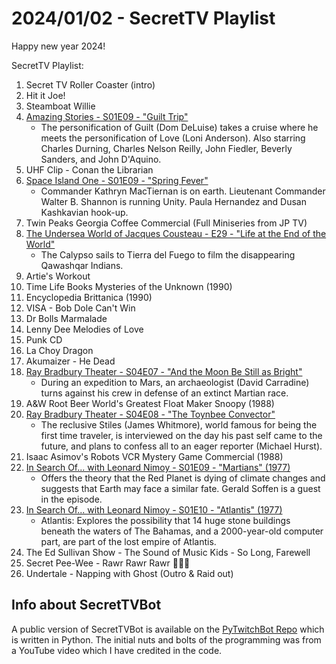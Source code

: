# 2024/01/02 - SecretTV Playlist

Happy new year 2024!

SecretTV Playlist:
1. Secret TV Roller Coaster (intro)
2. Hit it Joe!
3. Steamboat Willie
4. [Amazing Stories - S01E09 - "Guilt Trip"](https://en.wikipedia.org/wiki/Amazing_Stories_(1985_TV_series)#Season_1_(1985%E2%80%9386))
   - The personification of Guilt (Dom DeLuise) takes a cruise where he meets the personification of Love (Loni Anderson).  Also starring Charles Durning, Charles Nelson Reilly, John Fiedler, Beverly Sanders, and John D'Aquino.
5. UHF Clip - Conan the Librarian
6. [Space Island One - S01E09 - "Spring Fever"](https://en.wikipedia.org/wiki/Space_Island_One)
   - Commander Kathryn MacTiernan is on earth. Lieutenant Commander Walter B. Shannon is running Unity. Paula Hernandez and Dusan Kashkavian hook-up.
7. Twin Peaks Georgia Coffee Commercial (Full Miniseries from JP TV)
8. [The Undersea World of Jacques Cousteau - E29 - "Life at the End of the World"](https://en.wikipedia.org/wiki/The_Undersea_World_of_Jacques_Cousteau)
   - The Calypso sails to Tierra del Fuego to film the disappearing Qawashqar Indians.
9. Artie's Workout
10. Time Life Books Mysteries of the Unknown (1990)
11. Encyclopedia Brittanica (1990)
12. VISA - Bob Dole Can't Win
13. Dr Bolls Marmalade
14. Lenny Dee Melodies of Love
15. Punk CD
16. La Choy Dragon
17. Akumaizer - He Dead
18. [Ray Bradbury Theater - S04E07 - "And the Moon Be Still as Bright"](https://en.wikipedia.org/wiki/List_of_Ray_Bradbury_Theater_episodes#Season_4_(1990))
    - During an expedition to Mars, an archaeologist (David Carradine) turns against his crew in defense of an extinct Martian race.
19. A&W Root Beer World's Greatest Float Maker Snoopy (1988)
20. [Ray Bradbury Theater - S04E08 - "The Toynbee Convector"](https://en.wikipedia.org/wiki/List_of_Ray_Bradbury_Theater_episodes#Season_4_(1990))
    - The reclusive Stiles (James Whitmore), world famous for being the first time traveler, is interviewed on the day his past self came to the future, and plans to confess all to an eager reporter (Michael Hurst).
21. Isaac Asimov's Robots VCR Mystery Game Commercial (1988)
22. [In Search Of... with Leonard Nimoy - S01E09 - "Martians" (1977)](https://en.wikipedia.org/wiki/In_Search_of..._(TV_series)#Season_1_(1977))
    - Offers the theory that the Red Planet is dying of climate changes and suggests that Earth may face a similar fate. Gerald Soffen is a guest in the episode.
23. [In Search Of... with Leonard Nimoy - S01E10 - "Atlantis" (1977)](https://en.wikipedia.org/wiki/In_Search_of..._(TV_series)#Season_1_(1977))
    - Atlantis: Explores the possibility that 14 huge stone buildings beneath the waters of The Bahamas, and a 2000-year-old computer part, are part of the lost empire of Atlantis.
24. The Ed Sullivan Show - The Sound of Music Kids - So Long, Farewell
25. Secret Pee-Wee - Rawr Rawr Rawr 🐊🐊🐊
26. Undertale - Napping with Ghost (Outro & Raid out)


## Info about SecretTVBot

A public version of SecretTVBot is available on the [PyTwitchBot Repo](https://github.com/awbored/PyTwitchBot) which is written in Python.  The initial nuts and bolts of the programming was from a YouTube video which I have credited in the code.
